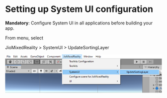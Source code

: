 # Setting up System UI configuration


&#x20;**Mandatory**: Configure System UI in all applications before building your app.

From menu, select


JioMixedReality > SystemUI > UpdateSortingLayer

![](<../.gitbook/assets/image (4).png>)
